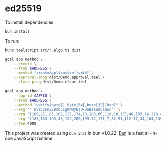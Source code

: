 # ed25519

To install dependencies:

```bash
bun install
```

To run:

```bash
bunx tealscript src/*.algo.ts dist

goal app method \
    --create \
    --from $ADDRESS \
    --method "createApplication()void" \
    --approval-prog dist/Demo.approval.teal \
    --clear-prog dist/Demo.clear.teal

goal app method \
    --app-id $APPID \
    --from $ADDRESS \
    --method "verify(byte[],byte[64],byte[32])bool" \
    --arg '"TWVzc2FnZSBmb3IgRWQyNTUxOSBzaWduaW5n"' \
    --arg '[109,211,85,102,127,174,78,180,60,110,10,185,46,135,14,219,45,224,168,140,174,18,219,216,89,21,7,245,132,254,73,18,186,191,244,151,241,184,237,249,86,125,36,131,213,77,220,100,89,190,167,133,82,129,183,162,70,166,9,227,0,26,78,8]' \
    --arg '[183,163,193,45,192,200,199,72,171,7,82,91,112,17,34,184,139,215,143,96,12,118,52,45,39,242,94,95,146,68,76,222]' \
    --fee 4000
```

This project was created using `bun init` in bun v1.0.22. [Bun](https://bun.sh) is a fast all-in-one JavaScript runtime.
